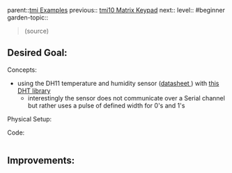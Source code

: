 parent::[tmi Examples](Personal%20Folders/that_marouk_ish/tmi%20Examples.md)
previous:: [tmi10 Matrix Keypad](Personal%20Folders/that_marouk_ish/tmi10%20Matrix%20Keypad.md)
next::
level:: #beginner
garden-topic::

>  (source)

Desired Goal:
- 

Concepts:
- using the DH11 temperature and humidity sensor ([datasheet ](code/tmi11/datasheet%20Lesson%2012%20DHT11%20Temperature%20and%20Humidity%20Sensor.pdf)) with [this DHT library](https://github.com/olewolf/DHT_nonblocking)
	- interestingly the sensor does not communicate over a Serial channel but rather uses a pulse of defined width for 0's and 1's 

Physical Setup:


Code:


``` c

```

Improvements:
- 
